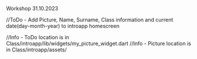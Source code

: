 Workshop 31.10.2023

//ToDo - Add Picture, Name, Surname, Class information and current date(day-month-year) to introapp homescreen

//Info - ToDo location is in Class/introapp/lib/widgets/my_picture_widget.dart
//Info - Picture location is in Class/introapp/assets/